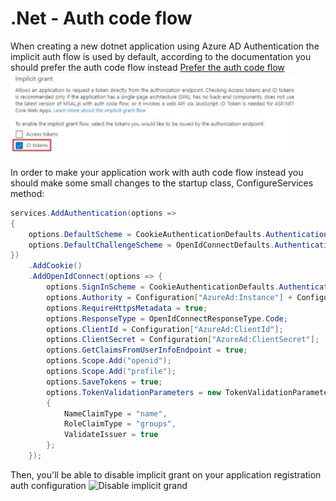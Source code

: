 # .Net - Auth code flow 

When creating a new dotnet application using Azure AD Authentication the implicit auth flow is used by default, according to the documentation you should prefer the auth code flow instead [Prefer the auth code flow](https://docs.microsoft.com/en-us/azure/active-directory/develop/v2-oauth2-implicit-grant-flow#prefer-the-auth-code-flow) 
![By default Implicit Grant is preferred](https://raw.githubusercontent.com/juligu/authcodenetcore/master/doc/images/implicitG1.jpg)

In order to make your application work with auth code flow instead you should make some small changes to the startup class, ConfigureServices method:
```c#
services.AddAuthentication(options =>
{
    options.DefaultScheme = CookieAuthenticationDefaults.AuthenticationScheme;
    options.DefaultChallengeScheme = OpenIdConnectDefaults.AuthenticationScheme;
})
    .AddCookie()
    .AddOpenIdConnect(options => {
        options.SignInScheme = CookieAuthenticationDefaults.AuthenticationScheme;
        options.Authority = Configuration["AzureAd:Instance"] + Configuration["AzureAd:TenantId"];
        options.RequireHttpsMetadata = true;
        options.ResponseType = OpenIdConnectResponseType.Code;
        options.ClientId = Configuration["AzureAd:ClientId"];
        options.ClientSecret = Configuration["AzureAd:ClientSecret"];
        options.GetClaimsFromUserInfoEndpoint = true;
        options.Scope.Add("openid");
        options.Scope.Add("profile");
        options.SaveTokens = true;
        options.TokenValidationParameters = new TokenValidationParameters
        {
            NameClaimType = "name",
            RoleClaimType = "groups",
            ValidateIssuer = true
        };
    });
```

Then, you'll be able to disable implicit grant on your application registration auth configuration
![Disable implicit grand](https://raw.githubusercontent.com/juligu/authcodenetcore/master/doc/images/implicitG2.jpg)

